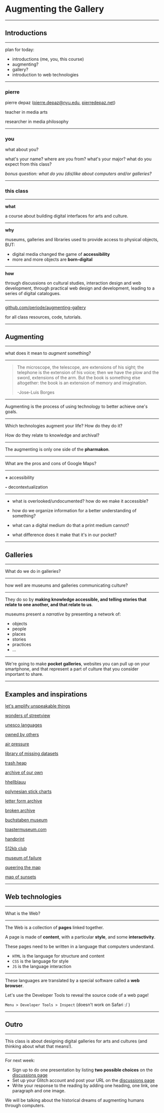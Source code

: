 # Augmenting the Gallery

<!-- 

This week is about getting an overview of the whole course, and discussing our relationship with digital media, as well as with culture and art.

We will also get started on the basics of HTML and CSS.

-->

---

## Introductions

---

plan for today:

- introductions (me, you, this course)
- augmenting?
- gallery?
- introduction to web technologies

---

### pierre

pierre depaz ([pierre.depaz@nyu.edu](mailto:pierre.depaz@nyu.edu), [pierredepaz.net](https://pierredepaz.net))

teacher in media arts

researcher in media philosophy

<!-- 

I've started teaching game development and programming at the game center at NYU in new york. After spending a couple of year at NYU Abu Dhabi, I'm now teaching this class in Berlin, along with a Fall class on digital culture at a political science university in France.

I also do a lot of programming work for the cultural sector. In NYC also worked at the Whitney Museum and the MoMA PS1. I've also developed prototypes of AR applications for news sources via the Empathetic Media startup. We ended up making augmented stories for the Washington Post and the Associated Press. In Berlin, I made apps, websites and installations for galleries, universities and theater companies.

Research-wise, I wrote a PhD on [the aesthetics of machine languages](https://source.enframed.net), and I'm very interested in how computers allow us to think things.

-->

---

### you

what about you?

what's your name? where are you from? what's your major? what do you expect from this class?

_bonus question: what do you (dis)like about computers and/or galleries?_

<!-- 

Spoiler: no wrong answers

-->

---

### this class

---

__what__

a course about building digital interfaces for arts and culture.

---

__why__

museums, galleries and libraries used to provide access to physical objects, BUT:

- digital media changed the game of __accessibility__
- more and more objects are __born-digital__

---

__how__

through discussions on cultural studies, interaction design and web development, through practical web design and development, leading to a series of digital catalogues.

---

[github.com/periode/augmenting-gallery](https://github.com/periode/augmenting-gallery)

for all class resources, code, tutorials.

<!-- 

This is the website of the course, where class code and notes will be published weekly. As such, you shouldn't have to take notes on your computer (you can take them on paper if you want).

One of the reasons for that is that taking notes on laptops inevitably lead to browsing the internet, and browsing the internet inevitably leads to the persons sitting next to you being distracted by what's happening on your screen, so please do not use laptops in class (outside of programming time), out of respect for your neighbour.

-->

---

## Augmenting

---

what does it mean to _augment_ something?

---

> The microscope, the telescope, are extensions of his sight; the telephone is the extension of his voice; then we have the plow and the sword, extensions of the arm. But the book is something else altogether: the book is an extension of memory and imagination.
>
> -Jose-Luis Borges

<!--

Media, in general, is an extension of humans. If books help us extend our thought processes, so do computers! Computers were originally dreamt up to make us think better and faster, as we'll discuss in session 2.

-->

---

Augmenting is the process of using technology to better achieve one's goals.

<!--

This idea has been around specifically since computers became more powerful, in the 1960s, and it was formulated by Douglas Engelbart in a report titled _[Augmenting Human Intellect: A Conceptual Framework](https://dougengelbart.org/content/view/138/)_. To better understand problems and to better derive solutions.

-->

---

Which technologies augment your life? How do they do it?

How do they relate to knowledge and archival?

<!--

As the media theorist Marshall McLuhan and computer scientist Joseph Weizenbaum have respectively said, *media are extensions of man*, and *tools are projections of ourselves*.

The apps we use in our everyday lives have a particular impact on how we interact with the world and with society. Since no technology is intrinsically good or bad, we can rather think about what the *uses* of those apps are: when are they helpful? to whom? when are they not? what are the tradeoffs?

One thing to be remembered in terms of human-centered computer applications (e.g., the ones we use in our everyday lives), is that computers are supposed to _free time_ for us to dispose with as we wish. Examining what we do with our free time is a correlate to using applications.

-->

---

The augmenting is only one side of the __pharmakon__.

<!--

The pharmakôn is a concept that has been going around since the Greek philosophers. Essentially, it is one word that describes both a poison and a cure. It is used to reflect the ambivalence of technology: it can solve problems, but it can also create problems as well. You can read more on [the Wikipedia article](https://en.wikipedia.org/wiki/Pharmakon).

-->

---

What are the pros and cons of Google Maps?

<!--

Maps are always an interface to the world, they are an **abstraction**, and abstractions are ways of thinking that allow us to remove unnecessary in order to get to the essence of a given thing. A map therefore abstracts the physical world, presenting a more understandable, but simpler version of our surroundings.

For example:
- if something doesn't exist on google maps, does it still exist?
- if means of transportation are an abstraction of how to go from A to B, how about ways of transportation? being exposed to more or less pollution? taking a detour through a pedestrian street, or by a canal?

These choices are made, but aren't always transparent, because some level of opacity is the necessary consequence of abstracting. If a story is a path through events, then Google Maps tells a very specific kind of story.

-->

---

__+__ accessibility

__-__ decontextualization

<!--

On the plus side, the digital lowers the barrier to participation, and makes things more accessible. It's easier for people to create and contribute.

On the down side, the digital works because it decontextualizes information. It doesn't know about place, culture, slang or myths. It only knows that 0s and 1s work everywhere.

-->

---

- what is overlooked/undocumented? how do we make it accessible?

- how do we organize information for a better understanding of something?

- what can a digital medium do that a print medium cannot?

- what difference does it make that it's in our pocket?

<!-- 

To conclude our section introducting AR and digital applications, here are some broad questions that will guide our exploration of this medium throughout the semester.

- Augmenting is about **revealing information**. This revealing of information always implies an abstraction: choosing to show thing A instead of thing B because you think it's important to focus on A. These choices need to be deliberate and thoughtful, taking into account what you want to do, and who you're doing it to.

- Augmenting is about **opening up knowledge possibilities**. With an interactive media, you're letting your users do things that they couldn't do before, when we had just books and paintings in museums. What is it that you want them to be able to do, and what is the "best" way to do so? This question relates closely to UI and UX design.

- Augmenting is about *reality*. By archiving arts and culture, and designing access to it, we also change how we perceive the world, and therefore ourselves. I believe it's important not to think in terms of set beliefs (for instance "more is always better"), but rather in terms of what we might gain, and what we might lose, when we use digital technologies.

-->

---

## Galleries

---

What do we do in galleries?

<!--

A gallery is an umbrella term for a collection of things that are exposed to viewing (and maybe even using!). The tip of the iceberg is the art gallery, followed by the museum, but we also have libraries and archives.

We sometimes go to museums to learn about the history of a country, or of a trade, or of a theme. We can also go for temporary exhibitions or events. We can even go to get a coffee or a meal. Museums aim to be, as some would say today, "platforms", they enable multiple kinds of activities through the layout of their infrastructure.

Reflecting upon why you go, and what you do in a museum is a good starting point when designing an application in the context of a museum. However, it shouldn't be the only perspective you think from. What about the team that works at a museum? What is their vision? What about a elementary school class visit? Why do they come? What about someone who's never been to a museum? Why would they want to come?

-->

---

how well are museums and galleries communicating culture?

---

They do so by __making knowledge accessible, and telling stories that relate to one another, and that relate to us__.

<!--

Museums are cultural institutions, perhaps one of the most important cultural institutions in the western world. They have multiple roles: they display, preserve, educate, and connect. How they do each of these things, and how well they do it -that is up for debate.

There are two big differences museums and galleries: **money**, and **time**. Objects in a gallery are for sale, while objects in a museum aren't, and galleries mostyl deal with the present (what is being done), while museums mostly deal with the past (what has been done).

Galleries can also take multiple forms and shapes, like pop-up galleries, studio galleries, university galleries. They focus on the display of art works, while museums focus on the display of cultural works.

Particularly, this class will pay attention to the **storytelling** of museums: what kinds of stories, from which perspective, and to what end, are told by museums and galleries?

-->

museums present a _narrative_ by presenting a network of:

- objects
- people
- places
- stories
- practices
- ...

---

We're going to make __pocket galleries__, websites you can pull up on your smartphone, and that represent a part of culture that you consider important to share.

---

## Examples and inspirations

[let's amplify unspeakable things](https://eaiaiaiaoi.w-i-t-m.net/index.php)

[wonders of streetview](https://neal.fun/wonders-of-street-view/)

[unesco languages](https://en.wal.unesco.org/discover/languages)

[owned by others](https://ownedbyothers.org/)

[air pressure](https://www.airpressure.info/)

[library of missing datasets](https://mimionuoha.com/the-library-of-missing-datasets)

[trash heap](https://trashheap.party/issues/)

[archive of our own](https://archiveofourown.org/)

[hhellblauu](https://hhellblauu.tumblr.com/)

[polynesian stick charts](http://thenonist.com/index.php/thenonist/permalink/stick_charts/)

[letter form archive](https://oa.letterformarchive.org/)

[broken archive](https://www.brokenarchive.org/)

[buchstaben museum](https://www.buchstabenmuseum.de/en/)

[toastermuseum.com](http://www.toastermuseum.com/)

[handprint](https://www.handprint.com/)

[512kb club](https://512kb.club/)

[museum of failure](https://www.instagram.com/museumoffailure/)

[queering the map](https://www.queeringthemap.com/)

[map of sunsets](https://www.google.com/maps/d/u/0/viewer?mid=1SSk24deubO3anQXw1TXlA6ia0HxAtmz0&ll=35.15158963665428%2C133.99710075&z=7)

---

## Web technologies

---

What is the Web?

<!--

The Web is a way to access files on someone else's computer. It's a way of exchanging information that was designed in the late 90s by Tim Berners-Lee.

-->

---

The Web is a collection of __pages__ linked together.

A page is made of __content__, with a particular __style__, and some __interactivity__.

These pages need to be written in a language that computers understand.

- `HTML` is the language for structure and content
- `CSS` is the language for style
- `JS` is the language interaction

<!-- You can find some general introduction of what the web is, and what HTML is, on the class website here: [General web resources](https://github.com/periode/augmenting-gallery/wiki/Resources#general) -->

---

These languages are translated by a special software called a __web browser__.

Let's use the Developer Tools to reveal the source code of a web page!

`Menu > Developer Tools > Inspect` (doesn't work on Safari :/ )

---

## Outro

---

This class is about designing digital galleries for arts and cultures (and thinking about what that means!).

---

For next week:

- Sign up to do one presentation by listing __two possible choices__ on the [discussions page](https://github.com/periode/augmenting-gallery/discussions/14)
- Set up your Glitch account and post your URL on the [discussions page](https://github.com/periode/augmenting-gallery/discussions/30)
- Write your response to the reading by adding one heading, one link, one paragraph and one image.

We will be talking about the historical dreams of augmenting humans through computers.

